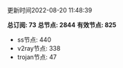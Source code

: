 更新时间2022-08-20 11:48:39

**总订阅: 73**
**总节点: 2844**
**有效节点: 825**
- ss节点: 440
- v2ray节点: 338
- trojan节点: 47
